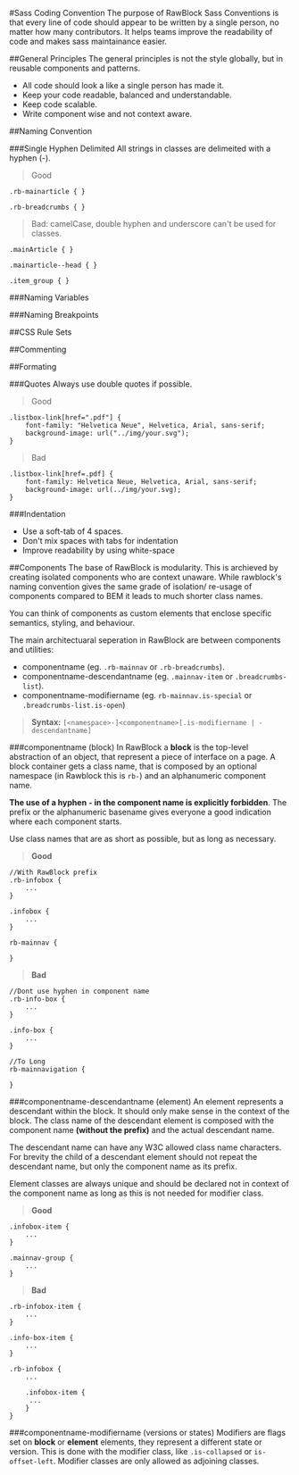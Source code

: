 #Sass Coding Convention
The purpose of RawBlock Sass Conventions is that every line of code should appear to be written by a single person, no matter how many contributors. It helps teams improve the readability of code and makes sass maintainance easier. 

##General Principles
The general principles is not the style globally, but in reusable components and patterns.

- All code should look a like a single person has made it.
- Keep your code readable, balanced and understandable. 
- Keep code scalable.
- Write component wise and not context aware.

##Naming Convention

###Single Hyphen Delimited
All strings in classes are delimeited with a hyphen (-).

> Good

	.rb-mainarticle { }
	
	.rb-breadcrumbs { }
	
> Bad: camelCase, double hyphen and underscore can't be used for classes.

	.mainArticle { }
	
	.mainarticle--head { }
	
	.item_group { }
	

###Naming Variables

###Naming Breakpoints


##CSS Rule Sets


##Commenting

##Formating

###Quotes
Always use double quotes if possible. 

> Good

	.listbox-link[href=".pdf"] {
		font-family: "Helvetica Neue", Helvetica, Arial, sans-serif;
		background-image: url("../img/your.svg");
	}

> Bad

	.listbox-link[href=.pdf] {
		font-family: Helvetica Neue, Helvetica, Arial, sans-serif;
		background-image: url(../img/your.svg);
	}

###Indentation
- Use a soft-tab of 4 spaces.
- Don't mix spaces with tabs for indentation
- Improve readability by using white-space



##Components
The base of RawBlock is modularity. This is archieved by creating isolated components who are context unaware. While rawblock's naming convention gives the same grade of isolation/ re-usage of components compared to BEM it leads to much shorter class names.

You can think of components as custom elements that enclose specific semantics, styling, and behaviour.


The main architectuaral seperation in RawBlock are between components and utilities:

- componentname (eg. `.rb-mainnav` or `.rb-breadcrumbs`).
- componentname-descendantname (eg. `.mainnav-item` or `.breadcrumbs-list`).
- componentname-modifiername (eg. `rb-mainnav.is-special` or `.breadcrumbs-list.is-open`)


> **Syntax:** `[<namespace>-]<componentname>[.is-modifiername | -descendantname]`

###componentname (block)
In RawBlock a **block** is the top-level abstraction of an object, that represent a piece of interface on a page. A block container gets a class name, that is composed by an optional namespace (in Rawblock this is `rb-`) and an alphanumeric component name. 

**The use of a hyphen `-` in the component name is explicitly forbidden**. The prefix or the alphanumeric basename gives everyone a good indication where each component starts.

Use class names that are as short as possible, but as long as necessary.

> **Good**

	//With RawBlock prefix
	.rb-infobox {
		...
	}
	
	.infobox {
		...
	}
	
	rb-mainnav {
	
	}
	
> **Bad**

	//Dont use hyphen in component name
	.rb-info-box {
		...
	}
	
	.info-box {
		...
	}
	
	//To Long
	rb-mainnavigation {
	
	}
		

###componentname-descendantname (element)
An element represents a descendant within the block. It should only make sense in the context of the block. The class name of the descendant element is composed with the component name **(without the prefix)** and the actual descendant name.

The descendant name can have any W3C allowed class name characters. For brevity the child of a descendant element should not repeat the descendant name, but only the component name as its prefix.

Element classes are always unique and should be declared not in context of the component name as long as this is not needed for modifier class.

> **Good**

	.infobox-item {
		...
	}
	
	.mainnav-group {
		...
	}
	
> **Bad**
	
	.rb-infobox-item {
		...
	}
	
	.info-box-item {
		...
	}
	
	.rb-infobox {
		...
		
		.infobox-item {
		 ...
		}
	}
	

###componentname-modifiername (versions or states)
Modifiers are flags set on **block** or **element** elements, they represent a different state or version. This is done with the modifier class, like `.is-collapsed` or `is-offset-left`. Modifier classes are only allowed as adjoining classes.



